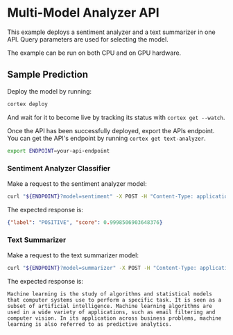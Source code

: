 # Multi-Model Analyzer API

This example deploys a sentiment analyzer and a text summarizer in one API. Query parameters are used for selecting the model.

The example can be run on both CPU and on GPU hardware.

## Sample Prediction

Deploy the model by running:

```bash
cortex deploy
```

And wait for it to become live by tracking its status with `cortex get --watch`.

Once the API has been successfully deployed, export the APIs endpoint. You can get the API's endpoint by running `cortex get text-analyzer`.

```bash
export ENDPOINT=your-api-endpoint
```

### Sentiment Analyzer Classifier

Make a request to the sentiment analyzer model:

```bash
curl "${ENDPOINT}?model=sentiment" -X POST -H "Content-Type: application/json" -d @sample-sentiment.json
```

The expected response is:

```json
{"label": "POSITIVE", "score": 0.9998506903648376}
```

### Text Summarizer

Make a request to the text summarizer model:

```bash
curl "${ENDPOINT}?model=summarizer" -X POST -H "Content-Type: application/json" -d @sample-summarizer.json
```

The expected response is:

```text
Machine learning is the study of algorithms and statistical models that computer systems use to perform a specific task. It is seen as a subset of artificial intelligence. Machine learning algorithms are used in a wide variety of applications, such as email filtering and computer vision. In its application across business problems, machine learning is also referred to as predictive analytics.
```
